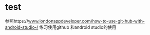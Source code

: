 # test
参照https://www.londonappdeveloper.com/how-to-use-git-hub-with-android-studio-/
练习使用github 和android studio的使用
